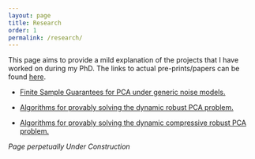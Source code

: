 ```yaml
---
layout: page
title: Research
order: 1
permalink: /research/
---
```



This page aims to provide a mild explanation of the projects that I have worked on during my PhD. The links to actual pre-prints/papers can be found [here](https://praneethmurthy.github.io/publications). 

* [Finite Sample Guarantees for PCA under generic noise models.](PCALimits.html)

* [Algorithms for provably solving the dynamic robust PCA problem.](DynRPCA.html)

* [Algorithms for provably solving the dynamic compressive robust PCA problem.](CompDynRPCA.html)



*Page perpetually Under Construction*



